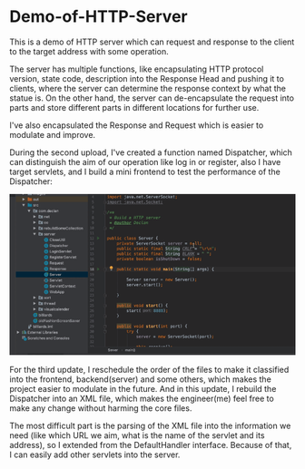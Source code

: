 # Demo-of-HTTP-Server
This is a demo of HTTP server which can request and response to the client to the target address with some operation. 

The server has multiple functions, like encapsulating HTTP protocol version, state code, description into the Response Head and pushing it to clients, where the server can determine the response context by what the statue is. On the other hand, the server can de-encapsulate the request into parts and store different parts in different locations for further use. 

I've also encapsulated the Response and Request which is easier to modulate and improve. 

During the second upload, I've created a function named Dispatcher, which can distinguish the aim of our operation like log in or register, also I have target servlets, and I build a mini frontend to test the performance of the Dispatcher: 

![image](https://github.com/DeclanFang/Demo-of-HTTP-Server/blob/master/DemoPre/Demo01.gif)

For the third update, I reschedule the order of the files to make it classified into the frontend, backend(server) and some others, which makes the project easier to modulate in the future. And in this update, I rebuild the Dispatcher into an XML file, which makes the engineer(me) feel free to make any change without harming the core files. 

The most difficult part is the parsing of the XML file into the information we need (like which URL we aim, what is the name of the servlet and its address), so I extended from the DefaultHandler interface. Because of that, I can easily add other servlets into the server. 
